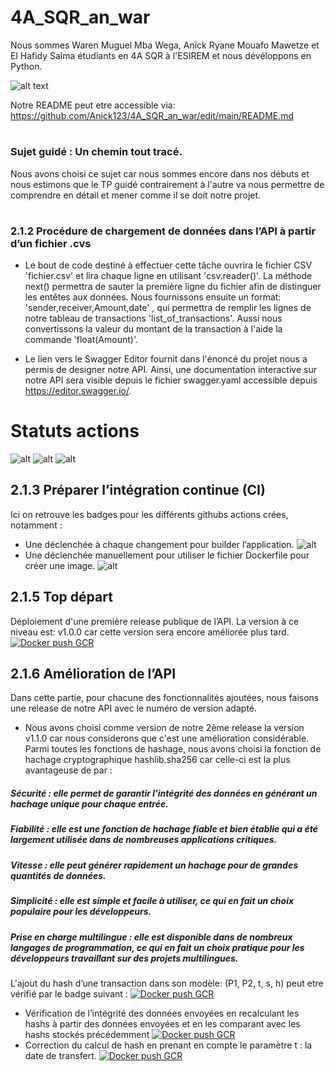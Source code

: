 # 4A_SQR_an_war
Nous sommes Waren Muguel Mba Wega, Anïck Ryane Mouafo Mawetze et El Hafidy Salma étudiants en 4A SQR à l'ESIREM et nous dévéloppons en Python.

![alt text](https://esirem.u-bourgogne.fr/wp-content/uploads/2021/02/cropped-sans-titr-petite2-1.png)

Notre README peut etre accessible via: https://github.com/Anick123/4A_SQR_an_war/edit/main/README.md
#
### Sujet guidé : Un chemin tout tracé. 
Nous avons choisi ce sujet car nous sommes encore dans nos débuts et nous estimons que le TP guidé contrairement à l'autre va nous permettre de comprendre en détail et mener comme il se doit notre projet.
#
### 2.1.2 Procédure de chargement de données dans l’API à partir d’un fichier .cvs
* Le bout de code destiné à effectuer cette tâche ouvrira le fichier CSV 'fichier.csv' et lira chaque ligne en utilisant 'csv.reader()'. La méthode next() permettra de sauter la première ligne du fichier afin de distinguer les entêtes aux données. Nous fournissons ensuite un format: 'sender,receiver,Amount,date' , qui permettra de remplir les lignes de notre tableau de transactions 'list_of_transactions'. Aussi nous convertissons la valeur du montant de la transaction à l'aide la commande 'float(Amount)'.

* Le lien vers le Swagger Editor fournit dans l'énoncé du projet nous a permis de designer notre API. Ainsi, une documentation interactive sur notre API sera visible depuis le fichier swagger.yaml accessible depuis https://editor.swagger.io/.
 
 
 # Statuts actions
![alt](http://github.com/Anick123/4A_SQR_an_war/actions/workflows/blank.yml/badge.svg)
![alt](http://github.com/Anick123/4A_SQR_an_war/actions/workflows/curl.yml/badge.svg)
![alt](http://github.com/Anick123/4A_SQR_an_war/actions/workflows/action.yml/badge.svg)


## 2.1.3 Préparer l’intégration continue (CI)
Ici on retrouve les badges pour les différents githubs actions crées, notamment : 
*  Une déclenchée à chaque changement pour builder l’application. 
![alt](http://github.com/Anick123/4A_SQR_an_war/actions/workflows/builder.yml/badge.svg)
* Une déclenchée manuellement pour utiliser le fichier Dockerfile pour créer une image.
![alt](http://github.com/Anick123/4A_SQR_an_war/actions/workflows/build_Dockerfile.yml/badge.svg)

## 2.1.5 Top départ
Déploiement d'une première release publique de l’API. La version à ce niveau est: v1.0.0 car cette version sera encore améliorée plus tard.
[![Docker push GCR](https://github.com/Anick123/4A_SQR_an_war/actions/workflows/Build_to_GCR.yml/badge.svg)](https://github.com/Anick123/4A_SQR_an_war/actions/workflows/Build_to_GCR.yml)

## 2.1.6 Amélioration de l’API
Dans cette partie, pour chacune des fonctionnalités ajoutées, nous faisons une release de notre API avec le numéro de
version adapté.
* Nous avons choisi comme version de notre 2ème release la version v1.1.0 car nous considerons que c'est une amélioration considérable. Parmi toutes les fonctions de hashage, nous avons choisi la fonction de hachage cryptographique hashlib.sha256 car celle-ci est la plus avantageuse de par :

##### Sécurité : elle permet de garantir l'intégrité des données en générant un hachage unique pour chaque entrée.

##### Fiabilité : elle est une fonction de hachage fiable et bien établie qui a été largement utilisée dans de nombreuses applications critiques.

##### Vitesse : elle peut générer rapidement un hachage pour de grandes quantités de données.

##### Simplicité : elle est simple et facile à utiliser, ce qui en fait un choix populaire pour les développeurs.

##### Prise en charge multilingue : elle est disponible dans de nombreux langages de programmation, ce qui en fait un choix pratique pour les développeurs travaillant sur des projets multilingues.

L'ajout du hash d’une transaction dans son modèle: (P1, P2, t, s, h) peut etre vérifié par le badge suivant : [![Docker push GCR](https://github.com/Anick123/4A_SQR_an_war/actions/workflows/Build_to_GCR.yml/badge.svg)](https://github.com/Anick123/4A_SQR_an_war/actions/workflows/Build_to_GCR.yml)

* Vérification de l’intégrité des données envoyées en recalculant les hashs à partir des données envoyées et en les comparant avec les hashs stockés
précédemment [![Docker push GCR](https://github.com/Anick123/4A_SQR_an_war/actions/workflows/Build_to_GCR.yml/badge.svg)](https://github.com/Anick123/4A_SQR_an_war/actions/workflows/Build_to_GCR.yml)
* Correction du calcul de hash en prenant en compte le paramètre t : la date de transfert.
[![Docker push GCR](https://github.com/Anick123/4A_SQR_an_war/actions/workflows/Build_to_GCR.yml/badge.svg)](https://github.com/Anick123/4A_SQR_an_war/actions/workflows/Build_to_GCR.yml)
